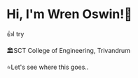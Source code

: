 # Hi, I'm Wren Oswin!👋
👍I try

🏛️SCT College of Engineering, Trivandrum

⭐Let's see where this goes..
